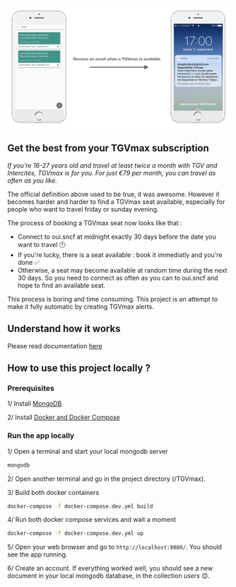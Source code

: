 <img src='./doc/introduction.png' alt='TGVmax alert'/>

## Get the best from your TGVmax subscription
*If you’re 16-27 years old and travel at least twice a month with TGV and Intercités, TGVmax is for you. For just €79 per month, you can travel as often as you like.*  

The official definition above used to be true, it was awesome. However it becomes harder and harder to find a TGVmax seat available, especially for people who want to travel friday or sunday evening.

The process of booking a TGVmax seat now looks like that : 
- Connect to oui.sncf at midnight exactly 30 days before the date you want to travel 🕛  
- If you're lucky, there is a seat available : book it immediatly and you're done ✅  
- Otherwise, a seat may become available at random time during the next 30 days. So you need to connect as often as you can to oui.sncf and hope to find an available seat.

This process is boring and time consuming. This project is an attempt to make it fully automatic by creating TGVmax alerts.

## Understand how it works
Please read documentation [here](./doc/sncf.md)

## How to use this project locally ?

### Prerequisites
1/ Install [MongoDB](https://www.mongodb.com/download-center/community)

2/ Install [Docker and Docker Compose](https://docs.docker.com/docker-for-mac/install/)

### Run the app locally
1/ Open a terminal and start your local mongodb server
```bash
mongodb
```

2/ Open another terminal and go in the project directory (/TGVmax).

3/ Build both docker containers
```bash
docker-compose -f docker-compose.dev.yml build
```

4/ Run both docker compose services and wait a moment
```bash
docker-compose -f docker-compose.dev.yml up
```

5/ Open your web browser and go to `http://localhost:8080/`. You should see the app running.

6/ Create an account. If everything worked well, you should see a new document in your local mongodb database, in the collection *users* 😊.